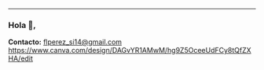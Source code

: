 ---
### Hola 👋,

**Contacto:** flperez_si14@gmail.com
https://www.canva.com/design/DAGvYR1AMwM/hg9Z5OceeUdFCy8tQfZXHA/edit

